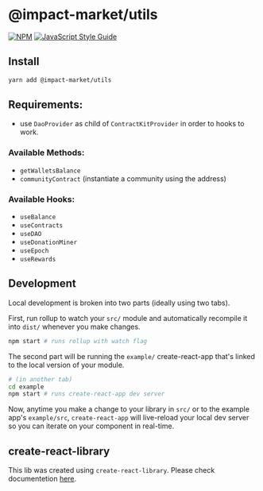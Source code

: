 # @impact-market/utils

[![NPM](https://img.shields.io/npm/v/@impact-market/utils.svg)](https://www.npmjs.com/package/@impact-market/utils) [![JavaScript Style Guide](https://img.shields.io/badge/code_style-standard-brightgreen.svg)](https://standardjs.com)

## Install

```bash
yarn add @impact-market/utils
```

## Requirements:
- use `DaoProvider` as child of `ContractKitProvider` in order to hooks to work.

### Available Methods:

- `getWalletsBalance`
- `communityContract` (instantiate a community using the address)

### Available Hooks:

- `useBalance`
- `useContracts`
- `useDAO`
- `useDonationMiner`
- `useEpoch`
- `useRewards`

## Development

Local development is broken into two parts (ideally using two tabs).

First, run rollup to watch your `src/` module and automatically recompile it into `dist/` whenever you make changes.

```bash
npm start # runs rollup with watch flag
```

The second part will be running the `example/` create-react-app that's linked to the local version of your module.

```bash
# (in another tab)
cd example
npm start # runs create-react-app dev server
```

Now, anytime you make a change to your library in `src/` or to the example app's `example/src`, `create-react-app` will live-reload your local dev server so you can iterate on your component in real-time.

## create-react-library

This lib was created using `create-react-library`.
Please check documentetion [here](https://github.com/transitive-bullshit/create-react-library).
